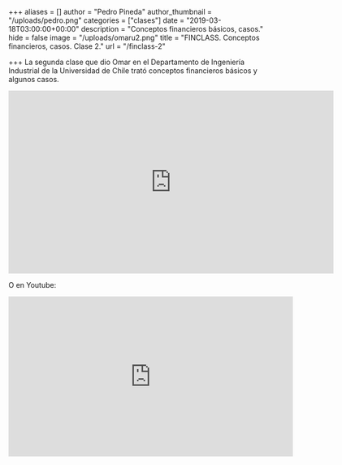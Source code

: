 +++
aliases = []
author = "Pedro Pineda"
author_thumbnail = "/uploads/pedro.png"
categories = ["clases"]
date = "2019-03-18T03:00:00+00:00"
description = "Conceptos financieros básicos, casos."
hide = false
image = "/uploads/omaru2.png"
title = "FINCLASS. Conceptos financieros, casos. Clase 2."
url = "/finclass-2"

+++
La segunda clase que dio Omar en el Departamento de Ingeniería Industrial de la Universidad de Chile trató conceptos financieros básicos y algunos casos.

<iframe src="https://player.vimeo.com/video/332360701" width="640" height="360" frameborder="0" allow="autoplay; fullscreen" allowfullscreen></iframe>



O en Youtube:

<div style="text-align:center">
<iframe width="560" height="315" src="https://www.youtube.com/embed/T1EM-khqDWQ" frameborder="0" allow="accelerometer; autoplay; encrypted-media; gyroscope; picture-in-picture" allowfullscreen></iframe></div>

